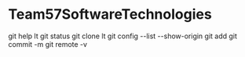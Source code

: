 # Team57SoftwareTechnologies
git help lt
git status
git clone lt
git config --list --show-origin
git add
git commit -m
git remote -v